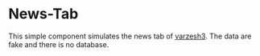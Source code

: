 # News-Tab

This simple component simulates the news tab of [varzesh3](www.varzesh.com). The data are fake and there is no database.
